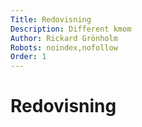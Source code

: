 ```yaml
---
Title: Redovisning
Description: Different kmom
Author: Rickard Grönholm
Robots: noindex,nofollow
Order: 1
---
```


Redovisning
==========================

